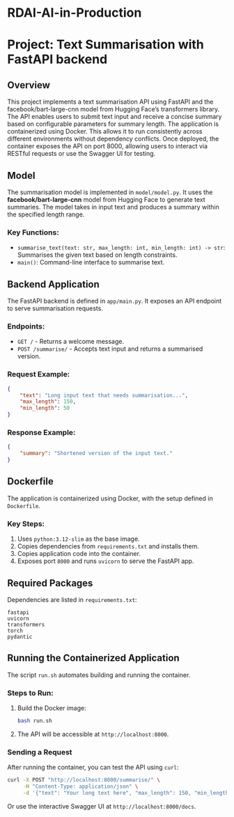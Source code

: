 # RDAI-AI-in-Production 

# Project: Text Summarisation with FastAPI backend

## Overview

This project implements a text summarisation API using FastAPI and the facebook/bart-large-cnn model from Hugging Face’s transformers library. The API enables users to submit text input and receive a concise summary based on configurable parameters for summary length. The application is containerized using Docker. This allows it to run consistently across different environments without dependency conflicts. Once deployed, the container exposes the API on port 8000, allowing users to interact via RESTful requests or use the Swagger UI for testing.

## Model

The summarisation model is implemented in `model/model.py`. It uses the **facebook/bart-large-cnn** model from Hugging Face to generate text summaries. The model takes in input text and produces a summary within the specified length range.

### Key Functions:

- `summarise_text(text: str, max_length: int, min_length: int) -> str`: Summarises the given text based on length constraints.
- `main()`: Command-line interface to summarise text.

## Backend Application

The FastAPI backend is defined in `app/main.py`. It exposes an API endpoint to serve summarisation requests.

### Endpoints:

- `GET /` - Returns a welcome message.
- `POST /summarise/` - Accepts text input and returns a summarised version.

### Request Example:

```json
{
    "text": "Long input text that needs summarisation...",
    "max_length": 150,
    "min_length": 50
}
```

### Response Example:

```json
{
    "summary": "Shortened version of the input text."
}
```

## Dockerfile

The application is containerized using Docker, with the setup defined in `Dockerfile`.

### Key Steps:

1. Uses `python:3.12-slim` as the base image.
2. Copies dependencies from `requirements.txt` and installs them.
3. Copies application code into the container.
4. Exposes port `8000` and runs `uvicorn` to serve the FastAPI app.

## Required Packages

Dependencies are listed in `requirements.txt`:

```
fastapi
uvicorn
transformers
torch
pydantic
```

## Running the Containerized Application

The script `run.sh` automates building and running the container.

### Steps to Run:

1. Build the Docker image:
   ```bash
   bash run.sh
   ```
2. The API will be accessible at `http://localhost:8000`.

### Sending a Request

After running the container, you can test the API using `curl`:

```bash
curl -X POST "http://localhost:8000/summarise/" \
     -H "Content-Type: application/json" \
     -d '{"text": "Your long text here", "max_length": 150, "min_length": 50}'
```

Or use the interactive Swagger UI at `http://localhost:8000/docs`.


